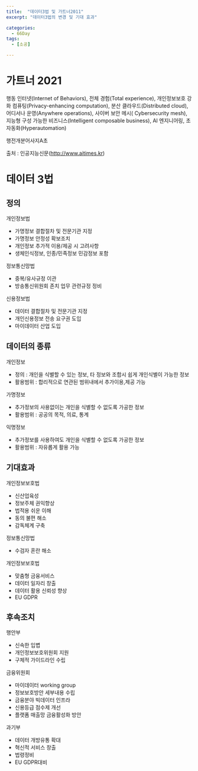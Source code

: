 ```yaml
---
title:  "데이터3법 및 가트너2011"
excerpt: "데이터3법의 변경 및 기대 효과"

categories:
  - 66Day
tags:
  - [소공]

---
```


# 가트너 2021

행동 인터넷(Internet of Behaviors), 
전체 경험(Total experience), 
개인정보보호 강화 컴퓨팅(Privacy-enhancing computation), 
분산 클라우드(Distributed cloud), 
어디서나 운영(Anywhere operations), 
사이버 보안 메시( Cybersecurity mesh), 
지능형 구성 가능한 비즈니스(Intelligent composable business), 
AI 엔지니어링, 
초 자동화(Hyperautomation)

행전개분어사지A초

출처 : 인공지능신문(http://www.aitimes.kr)
# 데이터 3법

## 정의
개인정보법
- 가명정보 결합절차 및 전문기관 지정
- 가명정보 안정성 확보조치
- 개인정보 추가적 이용/제공 시 고려사항
- 생체인식정보, 인종/민족정보 민감정보 포함

정보통신망법
- 중복/유사규정 이관
- 방송통신위원회 존치 업무 관련규정 정비

신용정보법
- 데이터 결합절차 및 전문기관 지정
- 개인신용정보 전송 요구권 도입
- 마이데이터 산업 도입

## 데이터의 종류
개인정보
- 정의 : 개인을 식별할 수 있는 정보, 타 정보와 조합시 쉽게 개인식별이 가능한 정보
- 활용범위 : 합리적으로 연관된 범위내에서 추가이용,제공 가능  

가명정보
- 추가정보의 사용없이는 개인을 식별할 수 없도록 가공한 정보
- 활용범위 : 공공의 목적, 의료, 통계

익명정보
- 추가정보를 사용하여도 개인을 식별할 수 없도록 가공한 정보
- 활용범위 : 자유롭게 활용 가능

## 기대효과
개인정보보호법
- 신산업육성
- 정보주체 권익향상
- 법적용 쉬운 이해
- 동의 불편 해소
- 감독체계 구축

정보통신망법
- 수검자 혼란 해소

개인정보보호법
- 맞춤형 금융서비스
- 데이터 일자리 창출
- 데이터 활용 신뢰성 향상
- EU GDPR

## 후속조치
행안부
- 신속한 입볍
- 개인정보보호위원회 지원
- 구체적 가이드라인 수립

금융위원회
- 마이데이터 working group
- 정보보호방안 세부내용 수립
- 금융분야 빅데이터 인프라
- 신용등급 점수제 개선
- 플랫폼 매출망 금융활성화 방안

과기부
- 데이터 개방유통 확대
- 혁신적 서비스 창출
- 법령정비
- EU GDPR대비
